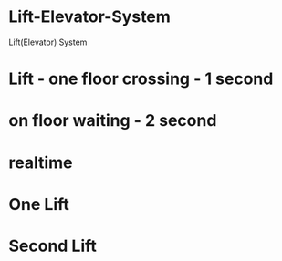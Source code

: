 # Lift-Elevator-System
Lift(Elevator) System


#
# Lift - one floor crossing - 1 second
# on floor waiting - 2 second
# realtime



# One Lift


# Second Lift

<!-- Direction - UP, DOWN , idle -->






